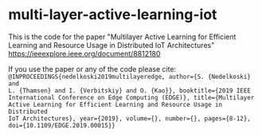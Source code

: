 # multi-layer-active-learning-iot

This is the code for the paper "Multilayer Active Learning for Efficient Learning and Resource Usage in Distributed IoT Architectures"
https://ieeexplore.ieee.org/document/8812180


If you use the paper or any of the code please cite:
<code>
@INPROCEEDINGS{nedelkoski2019multilayeredge,
  author={S. {Nedelkoski} and L. {Thamsen} and I. {Verbitskiy} and O. {Kao}},
  booktitle={2019 IEEE International Conference on Edge Computing (EDGE)}, 
  title={Multilayer Active Learning for Efficient Learning and Resource Usage in Distributed IoT Architectures}, 
  year={2019},
  volume={},
  number={},
  pages={8-12},
  doi={10.1109/EDGE.2019.00015}}
</code>
